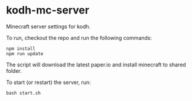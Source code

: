 # kodh-mc-server

Minecraft server settings for kodh.

To run, checkout the repo and run the following commands:

```
npm install
npm run update
```

The script will download the latest paper.io and install minecraft to shared folder.

To start (or restart) the server, run:

```bash start.sh```

